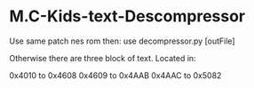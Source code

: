 # M.C-Kids-text-Descompressor

Use same patch nes rom then: use decompressor.py <romFile> <startOffset> [outFile]

Otherwise there are three block of text. Located in:

0x4010 to 0x4608
0x4609 to 0x4AAB
0x4AAC to 0x5082

